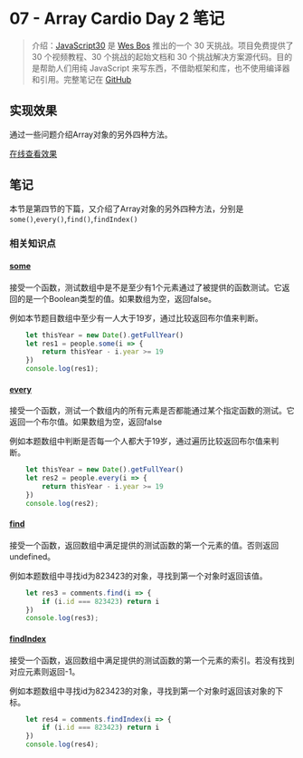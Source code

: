 # 07 - Array Cardio Day 2 笔记

> 介绍：[JavaScript30](https://javascript30.com) 是 [Wes Bos](https://github.com/wesbos) 推出的一个 30 天挑战。项目免费提供了 30 个视频教程、30 个挑战的起始文档和 30 个挑战解决方案源代码。目的是帮助人们用纯 JavaScript 来写东西，不借助框架和库，也不使用编译器和引用。完整笔记在 [GitHub](https://github.com/jeffierw/JavaScript30)

## 实现效果

通过一些问题介绍Array对象的另外四种方法。

[在线查看效果](https://jeffierw.github.io/JavaScript30/Array%20Cardio%20Day%202/index-YepW.html)

## 笔记

本节是第四节的下篇，又介绍了Array对象的另外四种方法，分别是`some()`,`every()`,`find()`,`findIndex()`

### 相关知识点

#### [some](https://developer.mozilla.org/zh-CN/docs/Web/JavaScript/Reference/Global_Objects/Array/some)

接受一个函数，测试数组中是不是至少有1个元素通过了被提供的函数测试。它返回的是一个Boolean类型的值。如果数组为空，返回false。

例如本节题目数组中至少有一人大于19岁，通过比较返回布尔值来判断。

```js
    let thisYear = new Date().getFullYear()
    let res1 = people.some(i => {
        return thisYear - i.year >= 19
    })
    console.log(res1);
```

#### [every](https://developer.mozilla.org/zh-CN/docs/Web/JavaScript/Reference/Global_Objects/Array/every)

接受一个函数，测试一个数组内的所有元素是否都能通过某个指定函数的测试。它返回一个布尔值。如果数组为空，返回false

例如本题数组中判断是否每一个人都大于19岁，通过遍历比较返回布尔值来判断。

```js
    let thisYear = new Date().getFullYear()
    let res2 = people.every(i => {
        return thisYear - i.year >= 19
    })
    console.log(res2);
```

#### [find](https://developer.mozilla.org/zh-CN/docs/Web/JavaScript/Reference/Global_Objects/Array/find)

接受一个函数，返回数组中满足提供的测试函数的第一个元素的值。否则返回 undefined。

例如本题数组中寻找id为823423的对象，寻找到第一个对象时返回该值。

```js
    let res3 = comments.find(i => {
        if (i.id === 823423) return i
    })
    console.log(res3);
```

#### [findIndex](https://developer.mozilla.org/zh-CN/docs/Web/JavaScript/Reference/Global_Objects/Array/findIndex)

接受一个函数，返回数组中满足提供的测试函数的第一个元素的索引。若没有找到对应元素则返回-1。

例如本题数组中寻找id为823423的对象，寻找到第一个对象时返回该对象的下标。

```js
    let res4 = comments.findIndex(i => {
        if (i.id === 823423) return i
    })
    console.log(res4);
```





